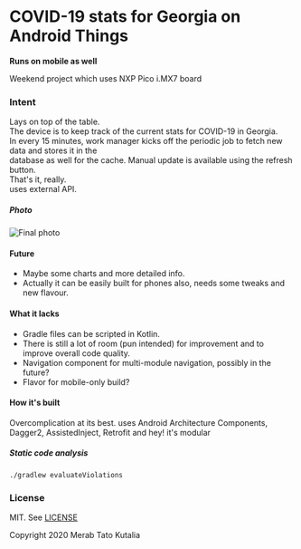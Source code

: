 # COVID-19 stats for Georgia on Android Things
__Runs on mobile as well__
  
Weekend project which uses NXP Pico i.MX7 board  

### Intent
Lays on top of the table.  
The device is to keep track of the current stats for COVID-19 in Georgia.  
In every 15 minutes, work manager kicks off the periodic job to fetch new data and stores it in the   
database as well for the cache. Manual update is available using the refresh button.  
That's it, really.   
uses external API.  

##### Photo
![Final photo](/assets/product.jpg)

#### Future
- Maybe some charts and more detailed info.
- Actually it can be easily built for phones also, needs some tweaks and new flavour.


#### What it lacks
- Gradle files can be scripted in Kotlin.
- There is still a lot of room (pun intended) for improvement and to improve overall code quality.
- Navigation component for multi-module navigation, possibly in the future?
- Flavor for mobile-only build? 

#### How it's built
Overcomplication at its best. uses Android Architecture Components, Dagger2, AssistedInject, Retrofit and hey! it's modular


##### Static code analysis
`./gradlew evaluateViolations`


### License
MIT. See [LICENSE](LICENSE)

Copyright 2020 Merab Tato Kutalia
